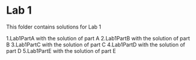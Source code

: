 # Lab 1

This folder contains solutions for Lab 1

1.Lab1PartA with the solution of part A
2.Lab1PartB with the solution of part B
3.Lab1PartC with the solution of part C
4.Lab1PartD with the solution of part D
5.Lab1PartE with the solution of part E
